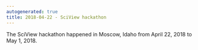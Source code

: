 ```yaml
---
autogenerated: true
title: 2018-04-22 - SciView hackathon
---
```


The SciView hackathon happened in Moscow, Idaho from April 22, 2018 to May 1, 2018.
